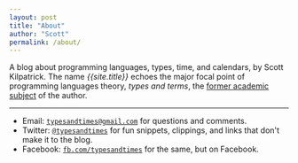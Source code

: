 ```yaml
---
layout: post
title: "About"
author: "Scott"
permalink: /about/
---
```


A blog about programming languages, types, time, and calendars,
by Scott Kilpatrick. The name _{{site.title}}_ echoes the major focal
point of programming languages theory, _types and terms_, the [former
academic subject](https://people.mpi-sws.org/~skilpat/) of the author.

* * *

* Email: [`typesandtimes@gmail.com`](typesandtimes@gmail.com) for questions and comments.
* Twitter: [`@typesandtimes`](https://twitter.com/typesandtimes) for fun snippets, clippings, and links that don't make it to the blog.
* Facebook: [`fb.com/typesandtimes`](https://www.facebook.com/typesandtimes/) for the same, but on Facebook.


